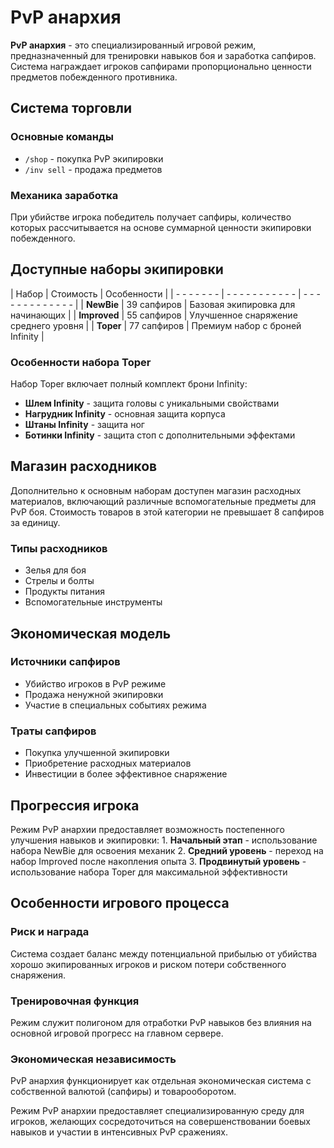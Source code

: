 # PvP анархия

**PvP анархия** - это специализированный игровой режим, предназначенный для тренировки навыков боя и заработка сапфиров. Система награждает игроков сапфирами пропорционально ценности предметов побежденного противника.

## Система торговли

### Основные команды

- `/shop` - покупка PvP экипировки
- `/inv sell` - продажа предметов

### Механика заработка
При убийстве игрока победитель получает сапфиры, количество которых рассчитывается на основе суммарной ценности экипировки побежденного.

## Доступные наборы экипировки

| Набор | Стоимость | Особенности |
| - - - - - - - | - - - - - - - - - - - | - - - - - - - - - - - - - |
| **NewBie** | 39 сапфиров | Базовая экипировка для начинающих |
| **Improved** | 55 сапфиров | Улучшенное снаряжение среднего уровня |
| **Toper** | 77 сапфиров | Премиум набор с броней Infinity |

### Особенности набора Toper

Набор Toper включает полный комплект брони Infinity:
- **Шлем Infinity** - защита головы с уникальными свойствами
- **Нагрудник Infinity** - основная защита корпуса
- **Штаны Infinity** - защита ног
- **Ботинки Infinity** - защита стоп с дополнительными эффектами

## Магазин расходников

Дополнительно к основным наборам доступен магазин расходных материалов, включающий различные вспомогательные предметы для PvP боя. Стоимость товаров в этой категории не превышает 8 сапфиров за единицу.

### Типы расходников

- Зелья для боя
- Стрелы и болты
- Продукты питания
- Вспомогательные инструменты

## Экономическая модель

### Источники сапфиров

- Убийство игроков в PvP режиме
- Продажа ненужной экипировки
- Участие в специальных событиях режима

### Траты сапфиров

- Покупка улучшенной экипировки
- Приобретение расходных материалов
- Инвестиции в более эффективное снаряжение

## Прогрессия игрока

Режим PvP анархии предоставляет возможность постепенного улучшения навыков и экипировки: 1. **Начальный этап** - использование набора NewBie для освоения механик
2. **Средний уровень** - переход на набор Improved после накопления опыта
3. **Продвинутый уровень** - использование набора Toper для максимальной эффективности

## Особенности игрового процесса

### Риск и награда
Система создает баланс между потенциальной прибылью от убийства хорошо экипированных игроков и риском потери собственного снаряжения.

### Тренировочная функция
Режим служит полигоном для отработки PvP навыков без влияния на основной игровой прогресс на главном сервере.

### Экономическая независимость
PvP анархия функционирует как отдельная экономическая система с собственной валютой (сапфиры) и товарооборотом.

Режим PvP анархии предоставляет специализированную среду для игроков, желающих сосредоточиться на совершенствовании боевых навыков и участии в интенсивных PvP сражениях.